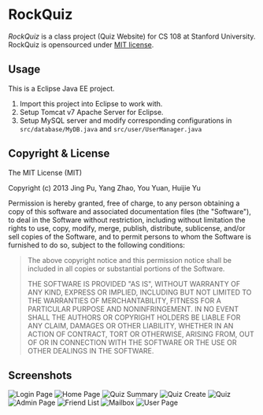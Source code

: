 RockQuiz
========

_RockQuiz_ is a class project (Quiz Website) for CS 108 at Stanford University.
RockQuiz is opensourced under [MIT license](http://opensource.org/licenses/mit-license.php).

Usage
-----
This is a Eclipse Java EE project. 

1.	Import this project into Eclipse to work with.
2.	Setup Tomcat v7 Apache Server for Eclipse.
3.	Setup MySQL server and modify corresponding configurations in `src/database/MyDB.java`
	and `src/user/UserManager.java`

Copyright & License
-------------------
The MIT License (MIT)

Copyright (c) 2013 Jing Pu, Yang Zhao, You Yuan, Huijie Yu 

Permission is hereby granted, free of charge, to any person obtaining a copy
of this software and associated documentation files (the "Software"), to 
deal in the Software without restriction, including without limitation the
rights to use, copy, modify, merge, publish, distribute, sublicense, and/or 
sell copies of the Software, and to permit persons to whom the Software is 
furnished to do so, subject to the following conditions:

> The above copyright notice and this permission notice shall be included in 
> all copies or substantial portions of the Software.
>
> THE SOFTWARE IS PROVIDED "AS IS", WITHOUT WARRANTY OF ANY KIND, EXPRESS OR 
> IMPLIED, INCLUDING BUT NOT LIMITED TO THE WARRANTIES OF MERCHANTABILITY, 
> FITNESS FOR A PARTICULAR PURPOSE AND NONINFRINGEMENT. IN NO EVENT SHALL THE 
> AUTHORS OR COPYRIGHT HOLDERS BE LIABLE FOR ANY CLAIM, DAMAGES OR OTHER 
> LIABILITY, WHETHER IN AN ACTION OF CONTRACT, TORT OR OTHERWISE, ARISING FROM, 
> OUT OF OR IN CONNECTION WITH THE SOFTWARE OR THE USE OR OTHER DEALINGS IN 
> THE SOFTWARE.


Screenshots
-----------
![Login Page](screenshots/login.png "Login Page")
![Home Page](screenshots/home.png "Home Page")
![Quiz Summary](screenshots/quiz_summary.png "Quiz Summary")
![Quiz Create](screenshots/quiz_create.png "Quiz Create")
![Quiz](screenshots/quiz.png "Quiz")
![Admin Page](screenshots/admin.png "Admin Page")
![Friend List](screenshots/friends.png "Friend List")
![Mailbox](screenshots/mailbox.png "Mailbox")
![User Page](screenshots/page.png "User Page")
